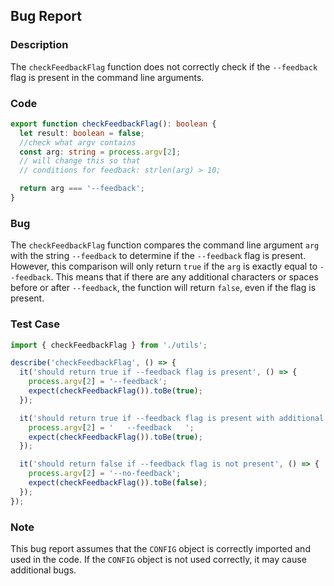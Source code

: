 ## Bug Report

### Description
The `checkFeedbackFlag` function does not correctly check if the `--feedback` flag is present in the command line arguments.

### Code
```typescript
export function checkFeedbackFlag(): boolean {
  let result: boolean = false;
  //check what argv contains
  const arg: string = process.argv[2];
  // will change this so that
  // conditions for feedback: strlen(arg) > 10;

  return arg === '--feedback';
}
```

### Bug
The `checkFeedbackFlag` function compares the command line argument `arg` with the string `--feedback` to determine if the `--feedback` flag is present. However, this comparison will only return `true` if the `arg` is exactly equal to `--feedback`. This means that if there are any additional characters or spaces before or after `--feedback`, the function will return `false`, even if the flag is present.

### Test Case
```typescript
import { checkFeedbackFlag } from './utils';

describe('checkFeedbackFlag', () => {
  it('should return true if --feedback flag is present', () => {
    process.argv[2] = '--feedback';
    expect(checkFeedbackFlag()).toBe(true);
  });

  it('should return true if --feedback flag is present with additional characters', () => {
    process.argv[2] = '   --feedback   ';
    expect(checkFeedbackFlag()).toBe(true);
  });

  it('should return false if --feedback flag is not present', () => {
    process.argv[2] = '--no-feedback';
    expect(checkFeedbackFlag()).toBe(false);
  });
});
```

### Note
This bug report assumes that the `CONFIG` object is correctly imported and used in the code. If the `CONFIG` object is not used correctly, it may cause additional bugs.